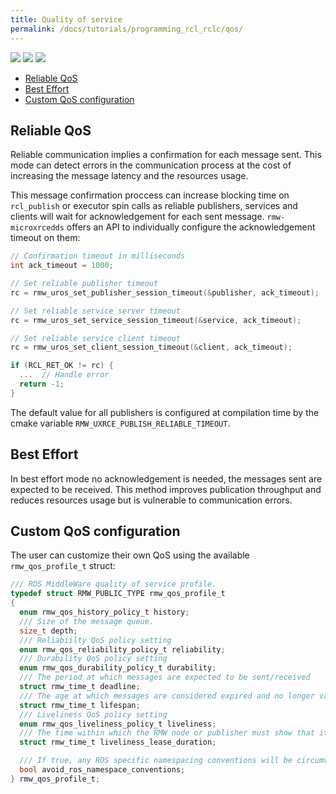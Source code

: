 ```yaml
---
title: Quality of service
permalink: /docs/tutorials/programming_rcl_rclc/qos/
---
```


<img src="https://img.shields.io/badge/Written_for-Humble-green" style="display:inline"/> <img src="https://img.shields.io/badge/Tested_on-Rolling-green" style="display:inline"/> <img src="https://img.shields.io/badge/Tested_on-Iron-green" style="display:inline"/>

- [Reliable QoS](#reliable-qos)
- [Best Effort](#best-effort)
- [Custom QoS configuration](#custom-qos-configuration)

## Reliable QoS

Reliable communication implies a confirmation for each message sent. This mode can detect errors in the communication process at the cost of increasing the message latency and the resources usage.

This message confirmation proccess can increase blocking time on `rcl_publish` or executor spin calls as reliable publishers, services and clients will wait for acknowledgement for each sent message. `rmw-microxrcedds` offers an API to individually configure the acknowledgement timeout on them:

  ```c
  // Confirmation timeout in milliseconds
  int ack_timeout = 1000;

  // Set reliable publisher timeout
  rc = rmw_uros_set_publisher_session_timeout(&publisher, ack_timeout);

  // Set reliable service server timeout
  rc = rmw_uros_set_service_session_timeout(&service, ack_timeout);

  // Set reliable service client timeout
  rc = rmw_uros_set_client_session_timeout(&client, ack_timeout);

  if (RCL_RET_OK != rc) {
    ...  // Handle error
    return -1;
  }
  ```

  The default value for all publishers is configured at compilation time by the cmake variable `RMW_UXRCE_PUBLISH_RELIABLE_TIMEOUT`.

## Best Effort

In best effort mode no acknowledgement is needed, the messages sent are expected to be received. This method improves publication throughput and reduces resources usage but is vulnerable to communication errors.

## Custom QoS configuration

The user can customize their own QoS using the available `rmw_qos_profile_t` struct:

```c
/// ROS MiddleWare quality of service profile.
typedef struct RMW_PUBLIC_TYPE rmw_qos_profile_t
{
  enum rmw_qos_history_policy_t history;
  /// Size of the message queue.
  size_t depth;
  /// Reliabiilty QoS policy setting
  enum rmw_qos_reliability_policy_t reliability;
  /// Durability QoS policy setting
  enum rmw_qos_durability_policy_t durability;
  /// The period at which messages are expected to be sent/received
  struct rmw_time_t deadline;
  /// The age at which messages are considered expired and no longer valid
  struct rmw_time_t lifespan;
  /// Liveliness QoS policy setting
  enum rmw_qos_liveliness_policy_t liveliness;
  /// The time within which the RMW node or publisher must show that it is alive
  struct rmw_time_t liveliness_lease_duration;

  /// If true, any ROS specific namespacing conventions will be circumvented.
  bool avoid_ros_namespace_conventions;
} rmw_qos_profile_t;
```
